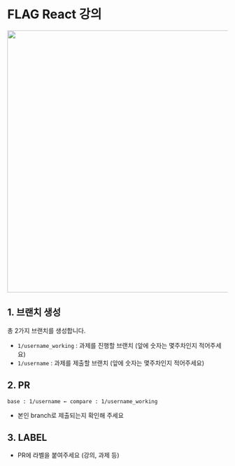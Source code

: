# FLAG React 강의

<div align="center">
<img src="https://user-images.githubusercontent.com/77133565/204158513-587f935a-92e0-423e-a5ca-ed1277a8a105.png" width="600" />
</div>

## 1. 브랜치 생성

총 2가지 브랜치를 생성합니다.

- `1/username_working` : 과제를 진행할 브랜치 (앞에 숫자는 몇주차인지 적어주세요)
- `1/username` : 과제를 제출할 브랜치 (앞에 숫자는 몇주차인지 적어주세요)

## 2. PR
```
base : 1/username ← compare : 1/username_working
```

- 본인 branch로 제출되는지 확인해 주세요


## 3. LABEL
- PR에 라벨을 붙여주세요 (강의, 과제 등)
